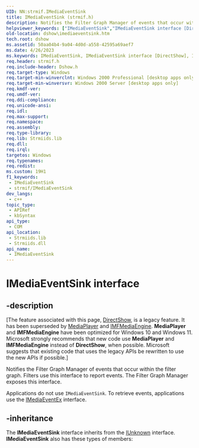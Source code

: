 ```yaml
---
UID: NN:strmif.IMediaEventSink
title: IMediaEventSink (strmif.h)
description: Notifies the Filter Graph Manager of events that occur within the filter graph.
helpviewer_keywords: ["IMediaEventSink","IMediaEventSink interface [DirectShow]","IMediaEventSink interface [DirectShow]","described","IMediaEventSinkInterface","dshow.imediaeventsink","strmif/IMediaEventSink"]
old-location: dshow\imediaeventsink.htm
tech.root: dshow
ms.assetid: 50aa04b4-9a04-4d0d-a558-42595a69aef7
ms.date: 4/26/2023
ms.keywords: IMediaEventSink, IMediaEventSink interface [DirectShow], IMediaEventSink interface [DirectShow],described, IMediaEventSinkInterface, dshow.imediaeventsink, strmif/IMediaEventSink
req.header: strmif.h
req.include-header: Dshow.h
req.target-type: Windows
req.target-min-winverclnt: Windows 2000 Professional [desktop apps only]
req.target-min-winversvr: Windows 2000 Server [desktop apps only]
req.kmdf-ver: 
req.umdf-ver: 
req.ddi-compliance: 
req.unicode-ansi: 
req.idl: 
req.max-support: 
req.namespace: 
req.assembly: 
req.type-library: 
req.lib: Strmiids.lib
req.dll: 
req.irql: 
targetos: Windows
req.typenames: 
req.redist: 
ms.custom: 19H1
f1_keywords:
 - IMediaEventSink
 - strmif/IMediaEventSink
dev_langs:
 - c++
topic_type:
 - APIRef
 - kbSyntax
api_type:
 - COM
api_location:
 - Strmiids.lib
 - Strmiids.dll
api_name:
 - IMediaEventSink
---
```


# IMediaEventSink interface


## -description

\[The feature associated with this page, [DirectShow](/windows/win32/directshow/directshow), is a legacy feature. It has been superseded by [MediaPlayer](/uwp/api/Windows.Media.Playback.MediaPlayer) and [IMFMediaEngine](/windows/win32/api/mfmediaengine/nn-mfmediaengine-imfmediaengine). **MediaPlayer** and **IMFMediaEngine** have been optimized for Windows 10 and Windows 11. Microsoft strongly recommends that new code use **MediaPlayer** and **IMFMediaEngine** instead of **DirectShow**, when possible. Microsoft suggests that existing code that uses the legacy APIs be rewritten to use the new APIs if possible.\]

Notifies the Filter Graph Manager of events that occur within the filter graph. Filters use this interface to report events. The Filter Graph Manager exposes this interface.

Applications do not use <code>IMediaEventSink</code>. To retrieve events, applications use the <a href="/windows/desktop/api/control/nn-control-imediaeventex">IMediaEventEx</a> interface.

## -inheritance

The <b>IMediaEventSink</b> interface inherits from the <a href="/windows/desktop/api/unknwn/nn-unknwn-iunknown">IUnknown</a> interface. <b>IMediaEventSink</b> also has these types of members:

